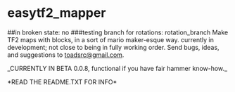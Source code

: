 # easytf2_mapper
##in broken state: no
###testing branch for rotations: rotation_branch
Make TF2 maps with blocks, in a sort of mario maker-esque way. currently in development; not close to being in fully working order. Send bugs, ideas, and suggestions to toadsrc@gmail.com.
<p>
_CURRENTLY IN BETA 0.0.8, functional if you have fair hammer know-how._
<p>
*READ THE README.TXT FOR INFO*
